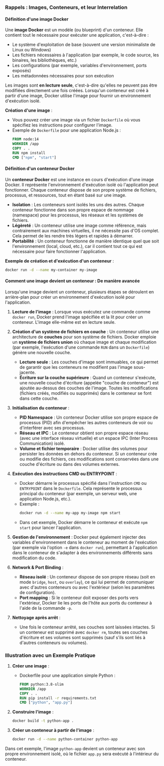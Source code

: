 ### Rappels : Images, Conteneurs, et leur Interrelation

#### **Définition d'une image Docker**
Une **image Docker** est un modèle (ou blueprint) d'un conteneur. Elle contient tout le nécessaire pour exécuter une application, c'est-à-dire :
- Le système d'exploitation de base (souvent une version minimaliste de Linux ou Windows)
- Les fichiers nécessaires à l'application (par exemple, le code source, les binaires, les bibliothèques, etc.)
- Les configurations (par exemple, variables d'environnement, ports exposés)
- Les métadonnées nécessaires pour son exécution

Les images sont **en lecture seule**, c'est-à-dire qu'elles ne peuvent pas être modifiées directement une fois créées. Lorsqu'un conteneur est créé à partir d'une image, Docker utilise l'image pour fournir un environnement d'exécution isolé. 

**Création d'une image** :
- Vous pouvez créer une image via un fichier `Dockerfile` où vous spécifiez les instructions pour configurer l'image.
- Exemple de `Dockerfile` pour une application Node.js :
  ```Dockerfile
  FROM node:14
  WORKDIR /app
  COPY . .
  RUN npm install
  CMD ["npm", "start"]
  ```

#### **Définition d'un conteneur Docker**
Un **conteneur Docker** est une instance en cours d'exécution d'une image Docker. Il représente l'environnement d'exécution isolé où l'application peut fonctionner. Chaque conteneur dispose de son propre système de fichiers, processus, et ressources, tout en étant basé sur une image.

- **Isolation** : Les conteneurs sont isolés les uns des autres. Chaque conteneur fonctionne dans son propre espace de nommage (namespace) pour les processus, les réseaux et les systèmes de fichiers.
- **Légèreté** : Un conteneur utilise une image comme référence, mais contrairement aux machines virtuelles, il ne nécessite pas d'OS complet. Cela permet de les rendre très légers et rapides à démarrer.
- **Portabilité** : Un conteneur fonctionne de manière identique quel que soit l'environnement (local, cloud, etc.), car il contient tout ce qui est nécessaire pour faire fonctionner l'application.

**Exemple de création et d'exécution d'un conteneur** :
```bash
docker run -d --name my-container my-image
```

#### **Comment une image devient un conteneur : De manière avancée**
Lorsqu'une image devient un conteneur, plusieurs étapes se déroulent en arrière-plan pour créer un environnement d'exécution isolé pour l'application.

1. **Lecture de l'image** : 
   Lorsque vous exécutez une commande comme `docker run`, Docker prend l'image spécifiée et la lit pour créer un conteneur. L'image elle-même est en lecture seule.

2. **Création d'un système de fichiers en couche** :
   Un conteneur utilise une architecture de **couches** pour son système de fichiers. Docker emploie un **système de fichiers union** où chaque image et chaque modification (par exemple, l'exécution d'une commande `RUN` dans un `Dockerfile`) génère une nouvelle couche. 
   - **Lecture seule** : Les couches d'image sont immuables, ce qui permet de garantir que les conteneurs ne modifient pas l'image sous-jacente.
   - **Écriture sur la couche supérieure** : Quand un conteneur s'exécute, une nouvelle couche d'écriture (appelée "couche de conteneur") est ajoutée au-dessus des couches de l'image. Toutes les modifications (fichiers créés, modifiés ou supprimés) dans le conteneur se font dans cette couche.

3. **Initialisation du conteneur** :
   - **PID Namespace** : Un conteneur Docker utilise son propre espace de processus (PID) afin d'empêcher les autres conteneurs de voir ou d'interférer avec ses processus.
   - **Réseau et IPC** : Le conteneur obtient son propre espace réseau (avec une interface réseau virtuelle) et un espace IPC (Inter Process Communication) isolé.
   - **Volume et fichier temporaire** : Docker utilise des volumes pour persister les données en dehors du conteneur. Si un conteneur crée ou modifie des fichiers, ces modifications sont conservées dans une couche d'écriture ou dans des volumes externes.

4. **Exécution des instructions CMD ou ENTRYPOINT** : 
   - Docker démarre le processus spécifié dans l'instruction `CMD` ou `ENTRYPOINT` dans le `Dockerfile`. Cela représente le processus principal du conteneur (par exemple, un serveur web, une application Node.js, etc.).
   - Exemple :
     ```bash
     docker run -d --name my-app my-image npm start
     ```
   - Dans cet exemple, Docker démarre le conteneur et exécute `npm start` pour lancer l'application.

5. **Gestion de l'environnement** : 
   Docker peut également injecter des variables d'environnement dans le conteneur au moment de l'exécution (par exemple via l'option `-e` dans `docker run`), permettant à l'application dans le conteneur de s'adapter à des environnements différents sans modification du code.

6. **Network & Port Binding** :
   - **Réseau isolé** : Un conteneur dispose de son propre réseau (soit en mode `bridge`, `host`, ou `overlay`), ce qui lui permet de communiquer avec d'autres conteneurs ou avec l'extérieur (selon les paramètres de configuration).
   - **Port mapping** : Si le conteneur doit exposer des ports vers l'extérieur, Docker lie les ports de l'hôte aux ports du conteneur à l'aide de la commande `-p`.

7. **Nettoyage après arrêt** :
   - Une fois le conteneur arrêté, ses couches sont laissées intactes. Si un conteneur est supprimé avec `docker rm`, toutes ses couches d'écriture et ses volumes sont supprimés (sauf s'ils sont liés à d'autres conteneurs ou volumes).

### Illustration avec un Exemple Pratique
1. **Créer une image** :
   - Dockerfile pour une application simple Python :
     ```Dockerfile
     FROM python:3.8-slim
     WORKDIR /app
     COPY . .
     RUN pip install -r requirements.txt
     CMD ["python", "app.py"]
     ```

2. **Construire l'image** :
   ```bash
   docker build -t python-app .
   ```

3. **Créer un conteneur à partir de l'image** :
   ```bash
   docker run -d --name python-container python-app
   ```

Dans cet exemple, l'image `python-app` devient un conteneur avec son propre environnement isolé, où le fichier `app.py` sera exécuté à l'intérieur du conteneur.